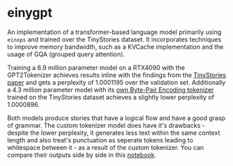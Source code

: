 # einygpt

An implementation of a transformer-based language model primarily using `einops` and trained over the TinyStories dataset. It incorporates techniques to improve memory bandwidth, such as a KVCache implementation and the usage of GQA (grouped query attention).

Training a 6.9 million parameter model on a RTX4090 with the GPT2Tokenizer achieves results inline with the findings from the [TinyStories paper](https://arxiv.org/pdf/2305.07759) and gets a perplexity of 1.0001195 over the validation set. Additionally a 4.3 million parameter model with its [own Byte-Pair Encoding tokenizer](tiny_tokenizer.py) trained on the TinyStories dataset achieves a slightly lower perplexity of 1.0000896.

Both models produce stories that have a logical flow and have a good grasp of grammar. The custom tokenizer model does have it's drawbacks - despite the lower perplexity, it generates less text within the same context length and also treat's punctuation as seperate tokens leading to whitespace between it - as a result of the custom tokenizer. You can compare their outputs side by side in this [notebook](perplexity.ipynb).